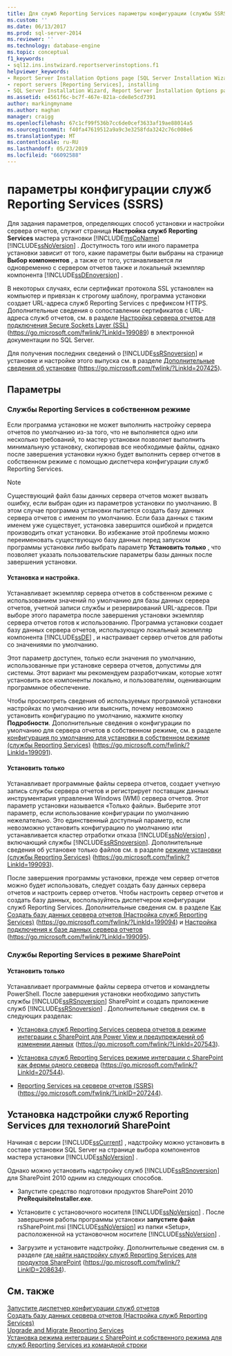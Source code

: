 ```yaml
---
title: Для служб Reporting Services параметры конфигурации (службы SSRS) | Документация Майкрософт
ms.custom: ''
ms.date: 06/13/2017
ms.prod: sql-server-2014
ms.reviewer: ''
ms.technology: database-engine
ms.topic: conceptual
f1_keywords:
- sql12.ins.instwizard.reportserverinstoptions.f1
helpviewer_keywords:
- Report Server Installation Options page [SQL Server Installation Wizard]
- report servers [Reporting Services], installing
- SQL Server Installation Wizard, Report Server Installation Options page
ms.assetid: e4561f6c-bc7f-467e-821a-cde8e5cd7391
author: markingmyname
ms.author: maghan
manager: craigg
ms.openlocfilehash: 67c1cf99f536b7cc6de0cef3633af19ae88014a5
ms.sourcegitcommit: f40fa47619512a9a9c3e3258fda3242c76c008e6
ms.translationtype: MT
ms.contentlocale: ru-RU
ms.lasthandoff: 05/23/2019
ms.locfileid: "66092588"
---
```

# <a name="reporting-services-configuration-options-ssrs"></a>параметры конфигурации служб Reporting Services (SSRS)
  Для задания параметров, определяющих способ установки и настройки сервера отчетов, служит страница **Настройка служб Reporting Services** мастера установки [!INCLUDE[msCoName](../../includes/msconame-md.md)] [!INCLUDE[ssNoVersion](../../includes/ssnoversion-md.md)] . Доступность того или иного параметра установки зависит от того, какие параметры были выбраны на странице **Выбор компонентов** , а также от того, устанавливается ли одновременно с сервером отчетов также и локальный экземпляр компонента [!INCLUDE[ssDEnoversion](../../includes/ssdenoversion-md.md)] .  
  
 В некоторых случаях, если сертификат протокола SSL установлен на компьютер и привязан к строгому шаблону, программа установки создает URL-адреса служб Reporting Services с префиксом HTTPS. Дополнительные сведения о сопоставлении сертификатов с URL-адреса служб отчетов, см. в разделе [Настройка сервера отчетов для подключения Secure Sockets Layer (SSL)](https://go.microsoft.com/fwlink/?LinkId=199089) (https://go.microsoft.com/fwlink/?LinkId=199089) в электронной документации по SQL Server.  
  
 Для получения последних сведений о [!INCLUDE[ssRSnoversion](../../includes/ssrsnoversion-md.md)] и установке и настройке этого выпуска см. в разделе [Дополнительные сведения об установке](https://go.microsoft.com/fwlink/?LinkId=207425) (https://go.microsoft.com/fwlink/?LinkId=207425).  
  
## <a name="options"></a>Параметры  
  
### <a name="reporting-services-native-mode"></a>Службы Reporting Services в собственном режиме  
 Если программа установки не может выполнить настройку сервера отчетов по умолчанию из-за того, что не выполняется одно или несколько требований, то мастер установки позволяет выполнить минимальную установку, скопировав все необходимые файлы, однако после завершения установки нужно будет выполнить сервер отчетов в собственном режиме с помощью диспетчера конфигурации служб Reporting Services.  
  
> [!NOTE]  
>  Существующий файл базы данных сервера отчетов может вызвать ошибку, если выбран один из параметров установки по умолчанию. В этом случае программа установки пытается создать базу данных сервера отчетов с именем по умолчанию. Если база данных с таким именем уже существует, установка завершится ошибкой и придется производить откат установки. Во избежание этой проблемы можно переименовать существующую базу данных перед запуском программы установки либо выбрать параметр **Установить только** , что позволяет указать пользовательские параметры базы данных после завершения установки.  
  
#### <a name="install-and-configure"></a>Установка и настройка.  
 Устанавливает экземпляр сервера отчетов в собственном режиме с использованием значений по умолчанию для базы данных сервера отчетов, учетной записи службы и резервирований URL-адресов. При выборе этого параметра после завершения установки экземпляр сервера отчетов готов к использованию. Программа установки создает базу данных сервера отчетов, использующую локальный экземпляр компонента [!INCLUDE[ssDE](../../includes/ssde-md.md)] , и настраивает сервер отчетов для работы со значениями по умолчанию.  
  
 Этот параметр доступен, только если значения по умолчанию, использованные при установке сервера отчетов, допустимы для системы. Этот вариант мы рекомендуем разработчикам, которые хотят установить все компоненты локально, и пользователям, оценивающим программное обеспечение.  
  
 Чтобы просмотреть сведения об используемых программой установки настройках по умолчанию или выяснить, почему невозможно установить конфигурацию по умолчанию, нажмите кнопку **Подробности**. Дополнительные сведения о конфигурации по умолчанию для сервера отчетов в собственном режиме, см. в разделе [конфигурация по умолчанию для установки в собственном режиме (службы Reporting Services)](https://go.microsoft.com/fwlink/?LinkId=199091) (https://go.microsoft.com/fwlink/?LinkId=199091).  
  
#### <a name="install-only"></a>Установить только  
 Устанавливает программные файлы сервера отчетов, создает учетную запись службы сервера отчетов и регистрирует поставщик данных инструментария управления Windows (WMI) сервера отчетов. Этот параметр установки называется «Только файлы». Выберите этот параметр, если использование конфигурации по умолчанию нежелательно. Это единственный доступный параметр, если невозможно установить конфигурацию по умолчанию или устанавливается кластер отработки отказа [!INCLUDE[ssNoVersion](../../includes/ssnoversion-md.md)] , включающий службы [!INCLUDE[ssRSnoversion](../../includes/ssrsnoversion-md.md)]. Дополнительные сведения об установке только файлов см. в разделе [режиме установки (службы Reporting Services)](https://go.microsoft.com/fwlink/?LinkId=199093) (https://go.microsoft.com/fwlink/?LinkId=199093).  
  
 После завершения программы установки, прежде чем сервер отчетов можно будет использовать, следует создать базу данных сервера отчетов и настроить сервер отчетов. Чтобы настроить сервер отчетов и создать базу данных, воспользуйтесь диспетчером конфигурации служб Reporting Services. Дополнительные сведения см. в разделе [Как Создать базу данных сервера отчетов (Настройка служб Reporting Services)](https://go.microsoft.com/fwlink/?LinkId=199094) (https://go.microsoft.com/fwlink/?LinkId=199094) и [Настройка подключения к базе данных сервера отчетов](https://go.microsoft.com/fwlink/?LinkId=199095) (https://go.microsoft.com/fwlink/?LinkId=199095).  
  
### <a name="reporting-services-sharepoint-mode"></a>Службы Reporting Services в режиме SharePoint  
  
#### <a name="install-only"></a>Установить только  
 Устанавливает программные файлы сервера отчетов и командлеты PowerShell. После завершения установки необходимо запустить службы [!INCLUDE[ssRSnoversion](../../includes/ssrsnoversion-md.md)] SharePoint и создать приложение служб [!INCLUDE[ssRSnoversion](../../includes/ssrsnoversion-md.md)] . Дополнительные сведения см. в следующих разделах:  
  
-   [Установка служб Reporting Services сервера отчетов в режиме интеграции с SharePoint для Power View и предупреждений об изменении данных](https://go.microsoft.com/fwlink/?LinkId=207543) (https://go.microsoft.com/fwlink/?LinkId=207543).  
  
-   [Установка служб Reporting Services режиме интеграции с SharePoint как фермы одного сервера](https://go.microsoft.com/fwlink/?LinkId=207544) (https://go.microsoft.com/fwlink/?LinkId=207544).  
  
-   [Reporting Services на сервере отчетов (SSRS)](https://go.microsoft.com/fwlink/?LinkID=207244) (https://go.microsoft.com/fwlink/?LinkID=207244).  
  
## <a name="installing-the-reporting-services-add-in-for-sharepoint-technologies"></a>Установка надстройки служб Reporting Services для технологий SharePoint  
 Начиная с версии [!INCLUDE[ssCurrent](../../includes/sscurrent-md.md)] , надстройку можно установить в составе установки SQL Server на странице выбора компонентов мастера установки [!INCLUDE[ssNoVersion](../../includes/ssnoversion-md.md)] .  
  
 Однако можно установить надстройку служб [!INCLUDE[ssRSnoversion](../../includes/ssrsnoversion-md.md)] для SharePoint 2010 одним из следующих способов.  
  
-   Запустите средство подготовки продуктов SharePoint 2010 **PreRequisiteInstaller.exe**.  
  
-   Установите с установочного носителя [!INCLUDE[ssNoVersion](../../includes/ssnoversion-md.md)] . После завершения работы программы установки **запустите файл** rsSharePoint.msi [!INCLUDE[ssNoVersion](../../includes/ssnoversion-md.md)] из папки «Setup», расположенной на установочном носителе [!INCLUDE[ssNoVersion](../../includes/ssnoversion-md.md)] .  
  
-   Загрузите и установите надстройку. Дополнительные сведения см. в разделе [где найти надстройку служб Reporting Services для продуктов SharePoint](https://go.microsoft.com/fwlink/?LinkID=208634) (https://go.microsoft.com/fwlink/?LinkID=208634).  
  
## <a name="see-also"></a>См. также  
 [Запустите диспетчер конфигурации служб отчетов](https://go.microsoft.com/fwlink/?LinkId=199096)   
 [Создать базу данных сервера отчетов (Настройка служб Reporting Services)](https://go.microsoft.com/fwlink/?LinkId=199094)   
 [Upgrade and Migrate Reporting Services](https://go.microsoft.com/fwlink/?LinkID=245628)   
 [Установка режима интеграции с SharePoint и собственного режима для служб Reporting Services из командной строки](https://go.microsoft.com/fwlink/?LinkId=217620)  
  
  
